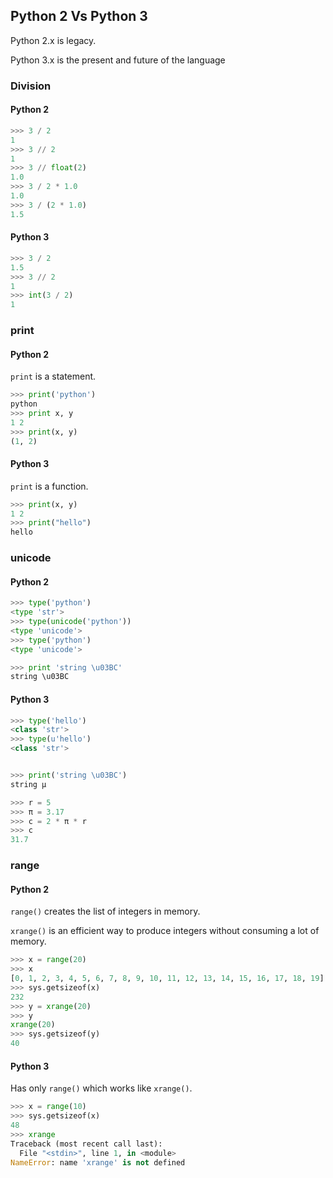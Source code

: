 ## Python 2 Vs Python 3

Python 2.x is legacy.

Python 3.x is the present and future of the language


### Division

#### Python 2

```python
>>> 3 / 2
1
>>> 3 // 2
1
>>> 3 // float(2)
1.0
>>> 3 / 2 * 1.0
1.0
>>> 3 / (2 * 1.0)
1.5
```

#### Python 3

```python
>>> 3 / 2
1.5
>>> 3 // 2
1
>>> int(3 / 2)
1
```

### print

#### Python 2

`print` is a statement.

```python
>>> print('python')
python
>>> print x, y
1 2
>>> print(x, y)
(1, 2)
```

#### Python 3

`print` is a function.

```python
>>> print(x, y)
1 2
>>> print("hello")
hello
```


### unicode

#### Python 2

```python
>>> type('python')
<type 'str'>
>>> type(unicode('python'))
<type 'unicode'>
>>> type('python')
<type 'unicode'>

>>> print 'string \u03BC'
string \u03BC

```



#### Python 3

```python
>>> type('hello')
<class 'str'>
>>> type(u'hello')
<class 'str'>


>>> print('string \u03BC')
string μ

>>> r = 5
>>> π = 3.17
>>> c = 2 * π * r
>>> c
31.7
```

### range

#### Python 2

`range()` creates the list of integers in memory.

`xrange()` is an efficient way to produce integers without consuming a lot of memory.

```python
>>> x = range(20)
>>> x
[0, 1, 2, 3, 4, 5, 6, 7, 8, 9, 10, 11, 12, 13, 14, 15, 16, 17, 18, 19]
>>> sys.getsizeof(x)
232
>>> y = xrange(20)
>>> y
xrange(20)
>>> sys.getsizeof(y)
40
```


#### Python 3

Has only `range()` which works like `xrange()`.

```python
>>> x = range(10)
>>> sys.getsizeof(x)
48
>>> xrange
Traceback (most recent call last):
  File "<stdin>", line 1, in <module>
NameError: name 'xrange' is not defined
```
